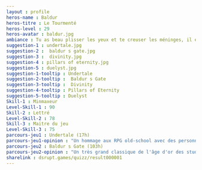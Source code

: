```yaml
---
layout : profile
heros-name : Baldur
heros-titre : Le Tourmenté
heros-level : 29
heros-avatar : baldur.jpg
ambiance : Tu as beau plisser les yeux et te creuser les méninges, il est fort probable que tu n'aies jamais investi un point d'attribut dans la caractéristique 'charisme' dans un jeu de rôle.
suggestion-1 : undertale.jpg
suggestion-2 :  baldur s gate.jpg
suggestion-3 :  divinity.jpg
suggestion-4 : pillars of eternity.jpg
suggestion-5 : duelyst.jpg
suggestion-1-tooltip : Undertale
suggestion-2-tooltip :  Baldur s Gate
suggestion-3-tooltip :  Divinity
suggestion-4-tooltip : Pillars of Eternity
suggestion-5-tooltip : Duelyst
Skill-1 : Minmaxeur
Level-Skill-1 : 90
Skill-2 : Lettré
Level-Skill-2 : 78
Skill-3 : Maitre du jeu
Level-Skill-3 : 75
parcours-jeu1 : Undertale (17h)
parcours-jeu1-opinion : "Un hommage aux RPG old-school avec des personnages complètement délirants et un mélange de gameplay tour par tour et de bullet-hell. Les musiques sont magnifiques."
parcours-jeu2 : Baldur s Gate (103h)
parcours-jeu2-opinion : "Un très grand classique de l'âge d'or des studios Bioware avant qu'ils ne soient rachetés par Electronic Arts. Ce genre de jeu avait disparu mais revient au gout du jour ce qui prouve bien qu'il y avait un besoin : celui de jouer à quelque chose le plus proche possible de l'expérience pen&paper"
sharelink : dsrupt.games/quizz/result000001
---
```

